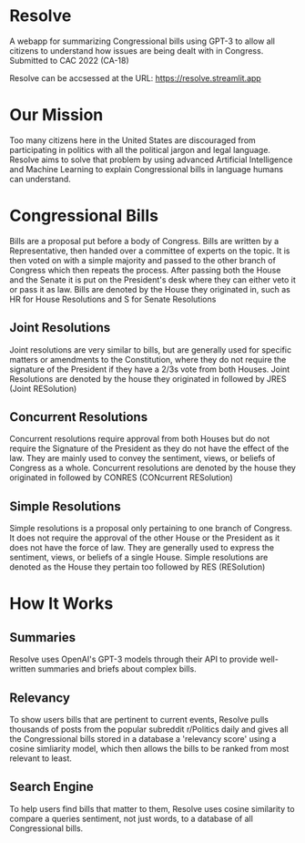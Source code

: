 # Resolve
A webapp for summarizing Congressional bills using GPT-3 to allow all citizens to understand how issues are being dealt with in Congress. Submitted to CAC 2022 (CA-18)

Resolve can be accsessed at the URL: https://resolve.streamlit.app


# Our Mission
Too many citizens here in the United States are discouraged from participating in politics with all the political jargon and legal language. Resolve aims to solve that problem by using advanced Artificial Intelligence and Machine Learning to explain Congressional bills in language humans can understand.


# Congressional Bills
Bills are a proposal put before a body of Congress. Bills are written by a Representative, then handed over a committee of experts on the topic. It is then voted on with a simple majority and passed to the other branch of Congress which then repeats the process. After passing both the House and the Senate it is put on the President's desk where they can either veto it or pass it as law. Bills are denoted by the House they originated in, such as HR for House Resolutions and S for Senate Resolutions

## Joint Resolutions
Joint resolutions are very similar to bills, but are generally used for specific matters or amendments to the Constitution, where they do not require the signature of the President if they have a 2/3s vote from both Houses. Joint Resolutions are denoted by the house they originated in followed by JRES (Joint RESolution)

## Concurrent Resolutions
Concurrent resolutions require approval from both Houses but do not require the Signature of the President as they do not have the effect of the law. They are mainly used to convey the sentiment, views, or beliefs of Congress as a whole. Concurrent resolutions are denoted by the house they originated in followed by CONRES (CONcurrent RESolution)


## Simple Resolutions
Simple resolutions is a proposal only pertaining to one branch of Congress. It does not require the approval of the other House or the President as it does not have the force of law. They are generally used to express the sentiment, views, or beliefs of a single House. Simple resolutions are denoted as the House they pertain too followed by RES (RESolution)

# How It Works

## Summaries
Resolve uses OpenAI's GPT-3 models through their API to provide well-written summaries and briefs about complex bills.

## Relevancy
To show users bills that are pertinent to current events, Resolve pulls thousands of posts from the popular subreddit r/Politics daily and gives all the Congressional bills stored in a database a 'relevancy score' using a cosine simliarity model, which then allows the bills to be ranked from most relevant to least.

## Search Engine
To help users find bills that matter to them, Resolve uses cosine similarity to compare a queries sentiment, not just words, to a database of all Congressional bills.    
